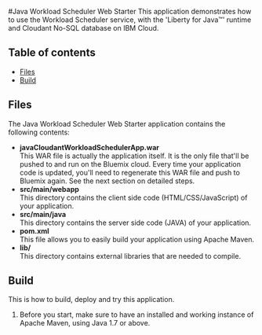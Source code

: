 #Java Workload Scheduler Web Starter
This application demonstrates how to use the Workload Scheduler service, with the 'Liberty for Java™' runtime and Cloudant No-SQL database on IBM Cloud.

## Table of contents
- [Files](#files)
- [Build](#build)

## Files
The Java Workload Scheduler Web Starter application contains the following contents:
- **javaCloudantWorkloadSchedulerApp.war**  
  This WAR file is actually the application itself. It is the only file that'll be pushed to and run on the Bluemix cloud. Every time your application code is updated, you'll need to regenerate this WAR file and push to Bluemix again. See the next section on detailed steps.
- **src/main/webapp**  
  This directory contains the client side code (HTML/CSS/JavaScript) of your application.
- **src/main/java**  
  This directory contains the server side code (JAVA) of your application.
- **pom.xml**  
  This file allows you to easily build your application using Apache Maven.
- **lib/**  
  This directory contains external libraries that are needed to compile. 
    
## Build
This is how to build, deploy and try this application.

1. Before you start, make sure to have an installed and working instance of Apache Maven, using Java 1.7 or above.
